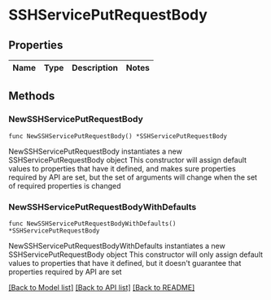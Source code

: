# SSHServicePutRequestBody

## Properties

Name | Type | Description | Notes
------------ | ------------- | ------------- | -------------

## Methods

### NewSSHServicePutRequestBody

`func NewSSHServicePutRequestBody() *SSHServicePutRequestBody`

NewSSHServicePutRequestBody instantiates a new SSHServicePutRequestBody object
This constructor will assign default values to properties that have it defined,
and makes sure properties required by API are set, but the set of arguments
will change when the set of required properties is changed

### NewSSHServicePutRequestBodyWithDefaults

`func NewSSHServicePutRequestBodyWithDefaults() *SSHServicePutRequestBody`

NewSSHServicePutRequestBodyWithDefaults instantiates a new SSHServicePutRequestBody object
This constructor will only assign default values to properties that have it defined,
but it doesn't guarantee that properties required by API are set


[[Back to Model list]](../README.md#documentation-for-models) [[Back to API list]](../README.md#documentation-for-api-endpoints) [[Back to README]](../README.md)


